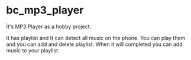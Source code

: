 # bc_mp3_player

İt's MP3 Player as a hobby project.

It has playlist and It can detect all music on the phone. You can play them and you can add and delete playlist. When it will completed you can add music to your playlist.

